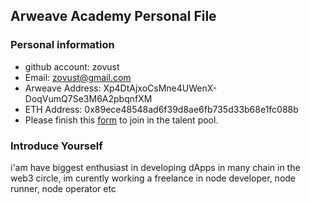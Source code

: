 ## Arweave Academy Personal File

### Personal information

- github account: zovust
- Email: zovust@gmail.com
- Arweave Address: Xp4DtAjxoCsMne4UWenX-DoqVumQ7Se3M6A2pbqnfXM 
- ETH Address: 0x89ece48548ad6f39d8ae6fb735d33b68e1fc088b
- Please finish this [form](https://docs.google.com/forms/d/e/1FAIpQLSfWA5fIIcBgmRppm3jNz5vmf9Mai_QMVil-2pO4r7YKn_Zhtw/viewform?usp=sf_link) to join in the talent pool.

### Introduce Yourself
 i'am have biggest enthusiast in developing dApps in many chain in the web3 circle, im curently working a freelance in node developer, node runner, node operator etc
